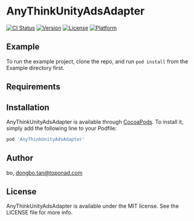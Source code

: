 # AnyThinkUnityAdsAdapter

[![CI Status](https://img.shields.io/travis/bo/AnyThinkUnityAdsAdapter.svg?style=flat)](https://travis-ci.org/bo/AnyThinkUnityAdsAdapter)
[![Version](https://img.shields.io/cocoapods/v/AnyThinkUnityAdsAdapter.svg?style=flat)](https://cocoapods.org/pods/AnyThinkUnityAdsAdapter)
[![License](https://img.shields.io/cocoapods/l/AnyThinkUnityAdsAdapter.svg?style=flat)](https://cocoapods.org/pods/AnyThinkUnityAdsAdapter)
[![Platform](https://img.shields.io/cocoapods/p/AnyThinkUnityAdsAdapter.svg?style=flat)](https://cocoapods.org/pods/AnyThinkUnityAdsAdapter)

## Example

To run the example project, clone the repo, and run `pod install` from the Example directory first.

## Requirements

## Installation

AnyThinkUnityAdsAdapter is available through [CocoaPods](https://cocoapods.org). To install
it, simply add the following line to your Podfile:

```ruby
pod 'AnyThinkUnityAdsAdapter'
```

## Author

bo, dongbo.tan@toponad.com

## License

AnyThinkUnityAdsAdapter is available under the MIT license. See the LICENSE file for more info.
